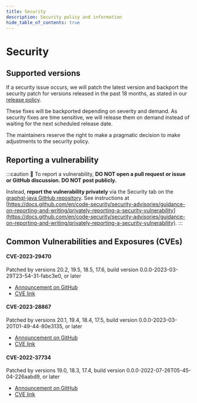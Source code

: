 ```yaml
---
title: Security
description: Security policy and information
hide_table_of_contents: true
---
```


# Security

## Supported versions
If a security issue occurs, we will patch the latest version and backport the security patch for versions released in the past 18 months, as stated in our [release policy](https://www.graphql-java.com/blog/release-policy).

These fixes will be backported depending on severity and demand. As security fixes are time sensitive, we will release them on demand instead of waiting for the next scheduled release date.

The maintainers reserve the right to make a pragmatic decision to make adjustments to the security policy.

## Reporting a vulnerability
:::caution
🚨 To report a vulnerability, **DO NOT open a pull request or issue or GitHub discussion. DO NOT post publicly.**

Instead, **report the vulnerability privately** via the Security tab on the [graphql-java GitHub repository](https://github.com/graphql-java/graphql-java). See instructions at [https://docs.github.com/en/code-security/security-advisories/guidance-on-reporting-and-writing/privately-reporting-a-security-vulnerability](https://docs.github.com/en/code-security/security-advisories/guidance-on-reporting-and-writing/privately-reporting-a-security-vulnerability).
:::


## Common Vulnerabilities and Exposures (CVEs)

#### CVE-2023-29470
Patched by versions 20.2, 19.5, 18.5, 17.6, build version 0.0.0-2023-03-29T23-54-31-fabc3e0, or later
* [Announcement on GitHub](https://github.com/graphql-java/graphql-java/discussions/3181)
* [CVE link](https://cve.mitre.org/cgi-bin/cvename.cgi?name=CVE-2023-29470)

#### CVE-2023-28867
Patched by versions 20.1, 19.4, 18.4, 17.5, build version 0.0.0-2023-03-20T01-49-44-80e3135, or later
* [Announcement on GitHub](https://github.com/graphql-java/graphql-java/discussions/3153)
* [CVE link](https://cve.mitre.org/cgi-bin/cvename.cgi?name=CVE-2023-28867)

#### CVE-2022-37734
Patched by versions 19.0, 18.3, 17.4, build version 0.0.0-2022-07-26T05-45-04-226aabd9, or later
* [Announcement on GitHub](https://github.com/graphql-java/graphql-java/discussions/2958)
* [CVE link](https://cve.mitre.org/cgi-bin/cvename.cgi?name=2022-37734)
